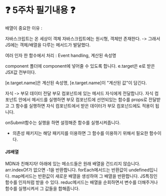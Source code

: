 # :question: 5주차 필기내용 :question:

배열이 중요한 이유 :

자바스크립트는 온 세상이 객체
자바스크립트에는 원시형, 객체만 존재한다.
-> 그래서 JS에는 객체/배열을 다루는 메서드가 발달했다.

여러 인자 한 함수에서 처리 :
Event handling, 계산된 속성명

component 폴더에 component에 넣어줄 수 있도록 합니다.
e.target은 e로 받은 JSX값 전부이다.

[e.target.name]은 계산된 속성명, [e.target.name]이 "계산된 값"이 담긴다.

자식 -> 부모 데이터 전달
부모 컴포넌트에 있는 메서드 자식에게 전달합니다.
자식 컴포넌트 안에서 메서드를 실행하면 부모 컴포넌트에 선언되있는 함수를 props로 전달받고 그 함수를 실행하면 자식 컴포넌트에서 받은 데이터가 부모 컴포넌드에도 적용이 됩니다.

onSubmit함수는 실행을 하면 설정해준 함수를 실행시켜줍니다.

* 의존성 패키지는 해당 패키지를 이용하면 그 함수를 이용하기 위해서 필요한 함수이다.

#### JS배열
MDN과 친해지자!
아래에 있는 메소드들은 원래 배열을 건드리지 않습니다.
arr.indexOf가 없으면 -1을 반환합니다.
forEach메서드는 반환값이 undefined입니다.
map메서드는 반환값이 새로운 배열을 생성하여 그 배열을 반환합니다.
JS특징인 함수를 인자처럼 받을 수 있다.
reduc메서드는  배열을 순회하면서 변수를 더해주거나 함수를 실행시켜서 그 값들을 합해줍니다. 

